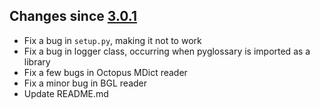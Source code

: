 ## Changes since [3.0.1](./3.0.1.md)

-   Fix a bug in `setup.py`, making it not to work
-   Fix a bug in logger class, occurring when pyglossary is imported as a library
-   Fix a few bugs in Octopus MDict reader
-   Fix a minor bug in BGL reader
-   Update README.md

